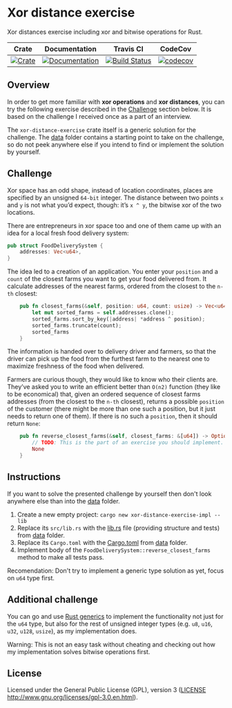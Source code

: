 # Xor distance exercise
Xor distances exercise including xor and bitwise operations for Rust.

|Crate|Documentation|Travis CI|CodeCov|
|:---:|:-----------:|:-------:|:-----:|
|[![Crate](http://meritbadge.herokuapp.com/xor-distance-exercise)](https://crates.io/crates/xor-distance-exercise)|[![Documentation](https://docs.rs/xor-distance-exercise/badge.svg)](https://docs.rs/xor-distance-exercise)|[![Build Status](https://travis-ci.org/dalibor-matura/xor-distance-exercise.svg?branch=master)](https://travis-ci.org/dalibor-matura/xor-distance-exercise)|[![codecov](https://codecov.io/gh/dalibor-matura/xor-distance-exercise/branch/master/graph/badge.svg)](https://codecov.io/gh/dalibor-matura/xor-distance-exercise)

## Overview
In order to get more familiar with **xor operations** and **xor distances**, you can try the following exercise described in the [Challenge](#challenge) section below. It is based on the challenge I received once as a part of an interview.

The `xor-distance-exercise` crate itself is a generic solution for the challenge. The [data](https://github.com/dalibor-matura/xor-distance-exercise/tree/master/data) folder contains a starting point to take on the challenge, so do not peek anywhere else if you intend to find or implement the solution by yourself.

## Challenge
Xor space has an odd shape, instead of location coordinates, places are specified by an unsigned `64-bit` integer. The distance between two points `x` and `y` is not what you’d expect, though: it’s `x ^ y`, the bitwise xor of the two locations.

There are entrepreneurs in xor space too and one of them came up with an idea for a local fresh food delivery system:
```rust
pub struct FoodDeliverySystem {
    addresses: Vec<u64>,
}
```
The idea led to a creation of an application. You enter your `position` and a `count` of the closest farms you want to get your food delivered from. It calculate addresses of the nearest farms, ordered from the closest to the `n-th` closest:
```rust
    pub fn closest_farms(&self, position: u64, count: usize) -> Vec<u64> {
        let mut sorted_farms = self.addresses.clone();
        sorted_farms.sort_by_key(|address| *address ^ position);
        sorted_farms.truncate(count);
        sorted_farms
    }
```
The information is handed over to delivery driver and farmers, so that the driver can pick up the food from the furthest farm to the nearest one to maximize freshness of the food when delivered.

Farmers are curious though, they would like to know who their clients are. They’ve asked you to write an efficient better than `O(n2)` function (they like to be economical) that, given an ordered sequence of closest farms addresses (from the closest to the `n-th` closest), returns a possible `position` of the customer (there might be more than one such a position, but it just needs to return one of them). If there is no such a `position`, then it should return `None`:
```rust
    pub fn reverse_closest_farms(&self, closest_farms: &[u64]) -> Option<u64> {
        // TODO: This is the part of an exercise you should implement.
        None
    }
```

## Instructions

If you want to solve the presented challenge by yourself then don't look anywhere else than into the [data](https://github.com/dalibor-matura/xor-distance-exercise/tree/master/data) folder.

1. Create a new empty project: `cargo new xor-distance-exercise-impl --lib`
2. Replace its `src/lib.rs` with the [lib.rs](https://github.com/dalibor-matura/xor-distance-exercise/blob/master/data/lib.rs) file (providing structure and tests) from [data](https://github.com/dalibor-matura/xor-distance-exercise/tree/master/data) folder.
3. Replace its `Cargo.toml` with the [Cargo.toml](https://github.com/dalibor-matura/xor-distance-exercise/blob/master/data/Cargo.toml) from [data](https://github.com/dalibor-matura/xor-distance-exercise/tree/master/data) folder.
4. Implement body of the `FoodDeliverySystem::reverse_closest_farms` method to make all tests pass.

Recomendation: Don't try to implement a generic type solution as yet, focus on `u64` type first.

## Additional challenge

You can go and use [Rust generics](https://doc.rust-lang.org/stable/book/2018-edition/ch10-00-generics.html) to implement the functionality not just for the `u64` type, but also for the rest of unsigned integer types (e.g. `u8`, `u16`, `u32`, `u128`, `usize`), as my implementation does.

Warning: This is not an easy task without cheating and checking out how my implementation solves bitwise operations first.

## License
Licensed under the General Public License (GPL), version 3 ([LICENSE](https://github.com/dalibor-matura/xor-distance-exercise/blob/master/LICENSE) http://www.gnu.org/licenses/gpl-3.0.en.html).
